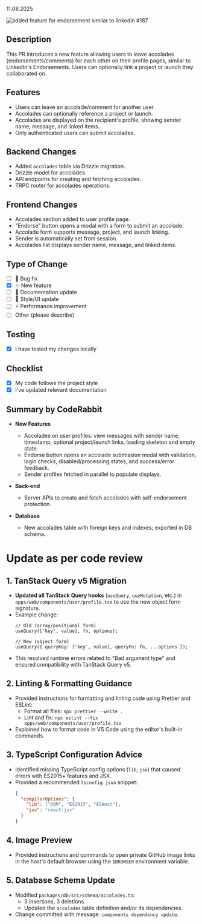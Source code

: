 11.08.2025

![added feature for endorsement similar to linkedin #187](https://github.com/ossdotnow/ossdotnow/pull/187)
## Description

This PR introduces a new feature allowing users to leave accolades (endorsements/comments) for each other on their profile pages, similar to LinkedIn's Endorsements. Users can optionally link a project or launch they collaborated on.

## Features
- Users can leave an accolade/comment for another user.
- Accolades can optionally reference a project or launch.
- Accolades are displayed on the recipient's profile, showing sender name, message, and linked items.
- Only authenticated users can submit accolades.

## Backend Changes
- Added `accolades` table via Drizzle migration.
- Drizzle model for accolades.
- API endpoints for creating and fetching accolades.
- TRPC router for accolades operations.

## Frontend Changes
- Accolades section added to user profile page.
- "Endorse" button opens a modal with a form to submit an accolade.
- Accolade form supports message, project, and launch linking.
- Sender is automatically set from session.
- Accolades list displays sender name, message, and linked items.

## Type of Change

- [ ] 🐛 Bug fix
- [X] ✨ New feature
- [ ] 📝 Documentation update
- [ ] 🎨 Style/UI update
- [ ] ⚡ Performance improvement
- [ ] Other (please describe)

## Testing

- [X] I have tested my changes locally

## Checklist

- [X] My code follows the project style
- [X] I've updated relevant documentation

<!-- This is an auto-generated comment: release notes by coderabbit.ai -->
## Summary by CodeRabbit

* **New Features**
  * Accolades on user profiles: view messages with sender name, timestamp, optional project/launch links, loading skeleton and empty state.
  * Endorse button opens an accolade submission modal with validation, login checks, disabled/processing states, and success/error feedback.
  * Sender profiles fetched in parallel to populate displays.

* **Back-end**
  * Server APIs to create and fetch accolades with self-endorsement protection.

* **Database**
  * New accolades table with foreign keys and indexes; exported in DB schema.
<!-- end of auto-generated comment: release notes by coderabbit.ai -->


# Update as per code review

## 1. TanStack Query v5 Migration
- **Updated all TanStack Query hooks** (`useQuery`, `useMutation`, etc.) in `apps/web/components/user/profile.tsx` to use the new object form signature.
- Example change:
  ```tsx
  // Old (array/positional form)
  useQuery(['key', value], fn, options);

  // New (object form)
  useQuery({ queryKey: ['key', value], queryFn: fn, ...options });
  ```
- This resolved runtime errors related to "Bad argument type" and ensured compatibility with TanStack Query v5.

## 2. Linting & Formatting Guidance
- Provided instructions for formatting and linting code using Prettier and ESLint:
  - Format all files: `npx prettier --write .`
  - Lint and fix: `npx eslint --fix apps/web/components/user/profile.tsx`
- Explained how to format code in VS Code using the editor's built-in commands.

## 3. TypeScript Configuration Advice
- Identified missing TypeScript config options (`lib`, `jsx`) that caused errors with ES2015+ features and JSX.
- Provided a recommended `tsconfig.json` snippet:
  ```json
  {
    "compilerOptions": {
      "lib": ["DOM", "ES2015", "ESNext"],
      "jsx": "react-jsx"
    }
  }
  ```

## 4. Image Preview
- Provided instructions and commands to open private GitHub image links in the host's default browser using the `$BROWSER` environment variable.

## 5. Database Schema Update
- Modified `packages/db/src/schema/accolades.ts`:
  - 3 insertions, 3 deletions.
  - Updated the `accolades` table definition and/or its dependencies.
- Change committed with message: `components dependency update`.

